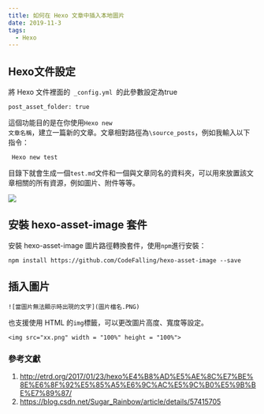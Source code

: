 ```yaml
---
title: 如何在 Hexo 文章中插入本地圖片
date: 2019-11-3
tags:
  - Hexo
---
```


## Hexo文件設定

將 Hexo 文件裡面的<code> _config.yml </code>的此參數設定為true

```
post_asset_folder: true 
```

這個功能目的是在你使用<code>Hexo new 文章名稱</code>，建立一篇新的文章。文章相對路徑為<code>\source\_posts</code>，例如我輸入以下指令：

```
 Hexo new test 
```

目錄下就會生成一個<code>test.md</code>文件和一個與文章同名的資料夾，可以用來放置該文章相關的所有資源，例如圖片、附件等等。

<img src="2019-11-2-Hexo-insert-images-1.PNG"  align=center >

## 安裝 hexo-asset-image 套件

安裝 hexo-asset-image 圖片路徑轉換套件，使用<code>npm</code>進行安裝：



```
npm install https://github.com/CodeFalling/hexo-asset-image --save
```

## 插入圖片

```
![當圖片無法顯示時出現的文字](圖片檔名.PNG)
```

也支援使用 HTML 的<code>img</code>標籤，可以更改圖片高度、寬度等設定。

```
<img src="xx.png" width = "100%" height = "100%">
```

### 參考文獻

1. http://etrd.org/2017/01/23/hexo%E4%B8%AD%E5%AE%8C%E7%BE%8E%E6%8F%92%E5%85%A5%E6%9C%AC%E5%9C%B0%E5%9B%BE%E7%89%87/
2. https://blog.csdn.net/Sugar_Rainbow/article/details/57415705
